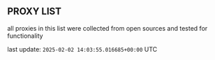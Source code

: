 ## PROXY LIST

all proxies in this list were collected from open sources and tested for functionality

last update: `2025-02-02 14:03:55.016685+00:00` UTC